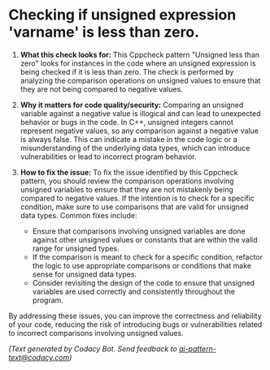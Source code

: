 # Checking if unsigned expression 'varname' is less than zero.

1. **What this check looks for:**
   This Cppcheck pattern "Unsigned less than zero" looks for instances in the code where an unsigned expression is being checked if it is less than zero. The check is performed by analyzing the comparison operations on unsigned values to ensure that they are not being compared to negative values.

2. **Why it matters for code quality/security:**
   Comparing an unsigned variable against a negative value is illogical and can lead to unexpected behavior or bugs in the code. In C++, unsigned integers cannot represent negative values, so any comparison against a negative value is always false. This can indicate a mistake in the code logic or a misunderstanding of the underlying data types, which can introduce vulnerabilities or lead to incorrect program behavior.

3. **How to fix the issue:**
   To fix the issue identified by this Cppcheck pattern, you should review the comparison operations involving unsigned variables to ensure that they are not mistakenly being compared to negative values. If the intention is to check for a specific condition, make sure to use comparisons that are valid for unsigned data types. Common fixes include:
   - Ensure that comparisons involving unsigned variables are done against other unsigned values or constants that are within the valid range for unsigned types.
   - If the comparison is meant to check for a specific condition, refactor the logic to use appropriate comparisons or conditions that make sense for unsigned data types.
   - Consider revisiting the design of the code to ensure that unsigned variables are used correctly and consistently throughout the program.
  
By addressing these issues, you can improve the correctness and reliability of your code, reducing the risk of introducing bugs or vulnerabilities related to incorrect comparisons involving unsigned values.

_(Text generated by Codacy Bot. Send feedback to ai-pattern-text@codacy.com)_
